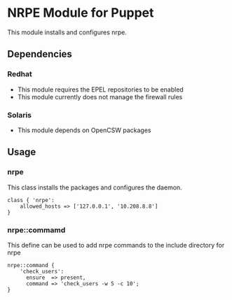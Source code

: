 NRPE Module for Puppet
======================

This module installs and configures nrpe.

Dependencies
------------

### Redhat

 * This module requires the EPEL repositories to be enabled
 * This module currently does not manage the firewall rules

### Solaris

  * This module depends on OpenCSW packages

Usage
-----

### nrpe 

This class installs the packages and configures the daemon.

    class { 'nrpe':
        allowed_hosts => ['127.0.0.1', '10.208.8.8']
    }


### nrpe::commamd

This define can be used to add nrpe commands to the include directory for nrpe

    nrpe::command {
        'check_users':
          ensure  => present,
          command => 'check_users -w 5 -c 10';
    }

